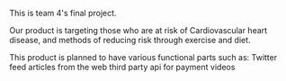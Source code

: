 This is team 4's final project.

Our product is targeting those who are at risk of Cardiovascular heart disease, and methods of reducing risk through exercise and diet.

This product is planned to have various functional parts such as:
Twitter feed
articles from the web
third party api for payment
videos



